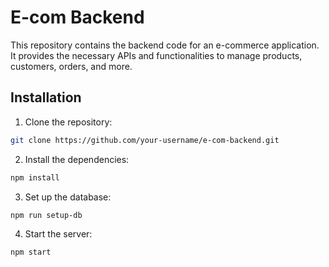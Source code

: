 # E-com Backend

This repository contains the backend code for an e-commerce application. It provides the necessary APIs and functionalities to manage products, customers, orders, and more.

## Installation

1. Clone the repository:

```bash
git clone https://github.com/your-username/e-com-backend.git
```

2. Install the dependencies:

```bash
npm install
```

3. Set up the database:

```bash
npm run setup-db
```

4. Start the server:

```bash
npm start
```
